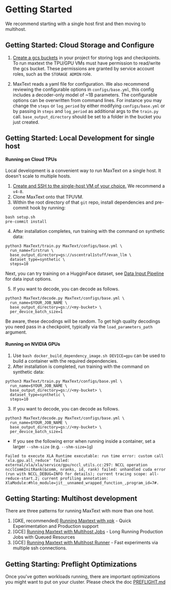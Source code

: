 # Getting Started

We recommend starting with a single host first and then moving to multihost.

## Getting Started: Cloud Storage and Configure
1. [Create a gcs buckets](https://cloud.google.com/storage/docs/creating-buckets) in your project for storing logs and checkpoints. To run maxtext the TPU/GPU VMs must have permission to read/write the gcs bucket. These permissions are granted by service account roles, such as the `STORAGE ADMIN` role.

2. MaxText reads a yaml file for configuration. We also recommend reviewing the configurable options in `configs/base.yml`, this config includes a decoder-only model of ~1B parameters. The configurable options can be overwritten from command lines. For instance you may change the `steps` or `log_period` by either modifying `configs/base.yml` or by passing in `steps` and `log_period` as additional args to the `train.py` call. `base_output_directory` should be set to a folder in the bucket you just created.

## Getting Started: Local Development for single host

#### Running on Cloud TPUs
Local development is a convenient way to run MaxText on a single host. It doesn't scale to
multiple hosts.

1. [Create and SSH to the single-host VM of your choice.](https://cloud.google.com/tpu/docs/users-guide-tpu-vm#creating_a_cloud_tpu_vm_with_gcloud) We recommend a `v4-8`.
2. Clone MaxText onto that TPUVM.
3. Within the root directory of that `git` repo, install dependencies and pre-commit hook by running:
```
bash setup.sh
pre-commit install
```
4. After installation completes, run training with the command on synthetic data:
```
python3 MaxText/train.py MaxText/configs/base.yml \
  run_name=firstrun \
  base_output_directory=gs://uscentral1stuff/evan_llm \
  dataset_type=synthetic \
  steps=10
```
Next, you can try training on a HugginFace dataset, see [Data Input Pipeline](https://github.com/google/maxtext/blob/main/getting_started/Data_Input_Pipeline.md) for data input options.

5. If you want to decode, you can decode as follows.
```
python3 MaxText/decode.py MaxText/configs/base.yml \
  run_name=$YOUR_JOB_NAME \
  base_output_directory=gs://<my-bucket> \
  per_device_batch_size=1
```
Be aware, these decodings will be random. To get high quality decodings you need pass in a checkpoint, typically via the `load_parameters_path` argument.


#### Running on NVIDIA GPUs
1. Use `bash docker_build_dependency_image.sh DEVICE=gpu` can be used to build a container with the required dependencies.
2. After installation is completed, run training with the command on synthetic data:
```
python3 MaxText/train.py MaxText/configs/base.yml \
  run_name=$YOUR_JOB_NAME \
  base_output_directory=gs://<my-bucket> \
  dataset_type=synthetic \
  steps=10  
```

3. If you want to decode, you can decode as follows.
```
python3 MaxText/decode.py MaxText/configs/base.yml \
  run_name=$YOUR_JOB_NAME \
  base_output_directory=gs://<my-bucket> \
  per_device_batch_size=1  
```

* If you see the following error when running inside a container, set a larger `--shm-size` (e.g. `--shm-size=1g`)
```
Failed to execute XLA Runtime executable: run time error: custom call 'xla.gpu.all_reduce' failed: external/xla/xla/service/gpu/nccl_utils.cc:297: NCCL operation ncclCommInitRank(&comm, nranks, id, rank) failed: unhandled cuda error (run with NCCL_DEBUG=INFO for details); current tracing scope: all-reduce-start.2; current profiling annotation: XlaModule:#hlo_module=jit__unnamed_wrapped_function_,program_id=7#.
```

## Getting Starting: Multihost development
There are three patterns for running MaxText with more than one host.

1. [GKE, recommended] [Running Maxtext with xpk](Run_MaxText_via_xpk.md) - Quick Experimentation and Production support
2. [GCE] [Running Maxtext with Multihost Jobs](Run_MaxText_via_multihost_job.md) - Long Running Production Jobs with Queued Resources
3. [GCE] [Running Maxtext with Multihost Runner](Run_MaxText_via_multihost_runner.md) -  Fast experiments via multiple ssh connections.

## Getting Starting: Preflight Optimizations

Once you've gotten workloads running, there are important optimizations you might want to put on your cluster. Please check the doc [PREFLIGHT.md](https://github.com/google/maxtext/blob/main/PREFLIGHT.md)
